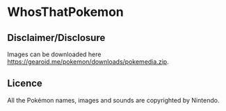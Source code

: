 # WhosThatPokemon

## Disclaimer/Disclosure

Images can be downloaded here https://gearoid.me/pokemon/downloads/pokemedia.zip.

## Licence

All the Pokémon names, images and sounds are copyrighted by Nintendo.
